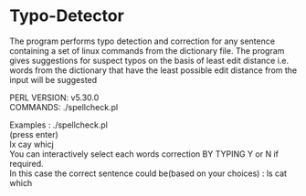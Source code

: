 # Typo-Detector
The program performs typo detection and correction for any sentence containing a set of linux commands from the dictionary file.
The program gives suggestions for suspect typos on the basis of least edit distance i.e. words from the dictionary that have the least possible edit distance from the input will be suggested<br/>


PERL VERSION: v5.30.0<br/>
COMMANDS: ./spellcheck.pl<br/>

Examples :   ./spellcheck.pl<br/>
             (press enter)<br/>
             lx cay whicj<br/>
             You can interactively select each words correction BY TYPING Y or N if required.<br/>
             In this case the correct sentence could be(based on your choices) : ls cat which <br/>
